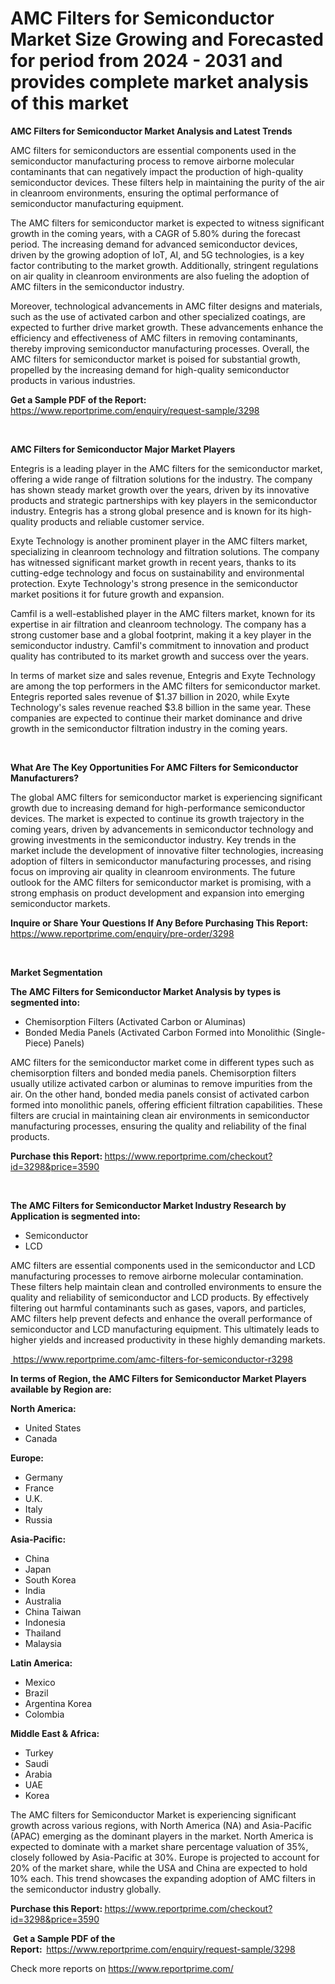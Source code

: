 <p><h1>AMC Filters for Semiconductor Market Size Growing and Forecasted for period from 2024 - 2031 and provides complete market analysis of this market</h1></p><p><strong>AMC Filters for Semiconductor Market Analysis and Latest Trends</strong></p>
<p><p>AMC filters for semiconductors are essential components used in the semiconductor manufacturing process to remove airborne molecular contaminants that can negatively impact the production of high-quality semiconductor devices. These filters help in maintaining the purity of the air in cleanroom environments, ensuring the optimal performance of semiconductor manufacturing equipment.</p><p>The AMC filters for semiconductor market is expected to witness significant growth in the coming years, with a CAGR of 5.80% during the forecast period. The increasing demand for advanced semiconductor devices, driven by the growing adoption of IoT, AI, and 5G technologies, is a key factor contributing to the market growth. Additionally, stringent regulations on air quality in cleanroom environments are also fueling the adoption of AMC filters in the semiconductor industry.</p><p>Moreover, technological advancements in AMC filter designs and materials, such as the use of activated carbon and other specialized coatings, are expected to further drive market growth. These advancements enhance the efficiency and effectiveness of AMC filters in removing contaminants, thereby improving semiconductor manufacturing processes. Overall, the AMC filters for semiconductor market is poised for substantial growth, propelled by the increasing demand for high-quality semiconductor products in various industries.</p></p>
<p><strong>Get a Sample PDF of the Report:&nbsp;</strong> <a href="https://www.reportprime.com/enquiry/request-sample/3298">https://www.reportprime.com/enquiry/request-sample/3298</a></p>
<p>&nbsp;</p>
<p><strong>AMC Filters for Semiconductor Major Market Players</strong></p>
<p><p>Entegris is a leading player in the AMC filters for the semiconductor market, offering a wide range of filtration solutions for the industry. The company has shown steady market growth over the years, driven by its innovative products and strategic partnerships with key players in the semiconductor industry. Entegris has a strong global presence and is known for its high-quality products and reliable customer service.</p><p>Exyte Technology is another prominent player in the AMC filters market, specializing in cleanroom technology and filtration solutions. The company has witnessed significant market growth in recent years, thanks to its cutting-edge technology and focus on sustainability and environmental protection. Exyte Technology's strong presence in the semiconductor market positions it for future growth and expansion.</p><p>Camfil is a well-established player in the AMC filters market, known for its expertise in air filtration and cleanroom technology. The company has a strong customer base and a global footprint, making it a key player in the semiconductor industry. Camfil's commitment to innovation and product quality has contributed to its market growth and success over the years.</p><p>In terms of market size and sales revenue, Entegris and Exyte Technology are among the top performers in the AMC filters for semiconductor market. Entegris reported sales revenue of $1.37 billion in 2020, while Exyte Technology's sales revenue reached $3.8 billion in the same year. These companies are expected to continue their market dominance and drive growth in the semiconductor filtration industry in the coming years.</p></p>
<p>&nbsp;</p>
<p><strong>What Are The Key Opportunities For AMC Filters for Semiconductor Manufacturers?</strong></p>
<p><p>The global AMC filters for semiconductor market is experiencing significant growth due to increasing demand for high-performance semiconductor devices. The market is expected to continue its growth trajectory in the coming years, driven by advancements in semiconductor technology and growing investments in the semiconductor industry. Key trends in the market include the development of innovative filter technologies, increasing adoption of filters in semiconductor manufacturing processes, and rising focus on improving air quality in cleanroom environments. The future outlook for the AMC filters for semiconductor market is promising, with a strong emphasis on product development and expansion into emerging semiconductor markets.</p></p>
<p><strong>Inquire or Share Your Questions If Any Before Purchasing This Report:</strong> <a href="https://www.reportprime.com/enquiry/pre-order/3298">https://www.reportprime.com/enquiry/pre-order/3298</a></p>
<p>&nbsp;</p>
<p><strong>Market Segmentation</strong></p>
<p><strong>The AMC Filters for Semiconductor Market Analysis by types is segmented into:</strong></p>
<p><ul><li>Chemisorption Filters (Activated Carbon or Aluminas)</li><li>Bonded Media Panels (Activated Carbon Formed into Monolithic (Single-Piece) Panels)</li></ul></p>
<p><p>AMC filters for the semiconductor market come in different types such as chemisorption filters and bonded media panels. Chemisorption filters usually utilize activated carbon or aluminas to remove impurities from the air. On the other hand, bonded media panels consist of activated carbon formed into monolithic panels, offering efficient filtration capabilities. These filters are crucial in maintaining clean air environments in semiconductor manufacturing processes, ensuring the quality and reliability of the final products.</p></p>
<p><strong>Purchase this Report:&nbsp;</strong><a href="https://www.reportprime.com/checkout?id=3298&price=3590">https://www.reportprime.com/checkout?id=3298&price=3590</a></p>
<p>&nbsp;</p>
<p><strong>The AMC Filters for Semiconductor Market Industry Research by Application is segmented into:</strong></p>
<p><ul><li>Semiconductor</li><li>LCD</li></ul></p>
<p><p>AMC filters are essential components used in the semiconductor and LCD manufacturing processes to remove airborne molecular contamination. These filters help maintain clean and controlled environments to ensure the quality and reliability of semiconductor and LCD products. By effectively filtering out harmful contaminants such as gases, vapors, and particles, AMC filters help prevent defects and enhance the overall performance of semiconductor and LCD manufacturing equipment. This ultimately leads to higher yields and increased productivity in these highly demanding markets.</p></p>
<p><a href="https://www.reportprime.com/amc-filters-for-semiconductor-r3298">&nbsp;https://www.reportprime.com/amc-filters-for-semiconductor-r3298</a></p>
<p><strong>In terms of Region, the AMC Filters for Semiconductor Market Players available by Region are:</strong></p>
<p>
    <p> <strong> North America: </strong>
        <ul>
            <li>United States</li>
            <li>Canada</li>
        </ul>
        </p> 
    <p> <strong> Europe: </strong>
        <ul>
            <li>Germany</li>
            <li>France</li>
            <li>U.K.</li>
            <li>Italy</li>
            <li>Russia</li>
        </ul>
        </p> 
    <p> <strong> Asia-Pacific: </strong>
        <ul>
            <li>China</li>
            <li>Japan</li>
            <li>South Korea</li>
            <li>India</li>
            <li>Australia</li>
            <li>China Taiwan</li>
            <li>Indonesia</li>
            <li>Thailand</li>
            <li>Malaysia</li>
        </ul>
        </p> 
    <p> <strong> Latin America: </strong>
        <ul>
            <li>Mexico</li>
            <li>Brazil</li>
            <li>Argentina Korea</li>
            <li>Colombia</li>
        </ul>
        </p> 
    <p> <strong> Middle East & Africa: </strong>
        <ul>
            <li>Turkey</li>
            <li>Saudi</li>
            <li>Arabia</li>
            <li>UAE</li>
            <li>Korea</li>
        </ul>
    </p>
    </p>
<p><p>The AMC filters for Semiconductor Market is experiencing significant growth across various regions, with North America (NA) and Asia-Pacific (APAC) emerging as the dominant players in the market. North America is expected to dominate with a market share percentage valuation of 35%, closely followed by Asia-Pacific at 30%. Europe is projected to account for 20% of the market share, while the USA and China are expected to hold 10% each. This trend showcases the expanding adoption of AMC filters in the semiconductor industry globally.</p></p>
<p><strong>Purchase this Report: </strong><a href="https://www.reportprime.com/checkout?id=3298&price=3590">https://www.reportprime.com/checkout?id=3298&price=3590</a></p>
<p>&nbsp;<strong>Get a Sample PDF of the Report:&nbsp;&nbsp;</strong><a href="https://www.reportprime.com/enquiry/request-sample/3298">https://www.reportprime.com/enquiry/request-sample/3298</a></p>
<p><strong></strong></p>
<p>Check more reports on <a href="https://www.reportprime.com/">https://www.reportprime.com/</a></p>